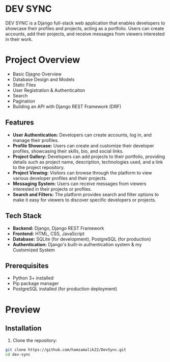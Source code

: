# DEV SYNC

DEV SYNC is a Django full-stack web application that enables developers to showcase their profiles and projects, acting as a portfolio. Users can create accounts, add their projects, and receive messages from viewers interested in their work.

# Project Overview
* Basic Djagno Overview
* Database Design and Models
* Static Files
* User Registration & Authenticaiton
* Search
* Pagination
* Building an API with Django REST Framework (DRF)

## Features

- **User Authentication:** Developers can create accounts, log in, and manage their profiles.
- **Profile Showcase:** Users can create and customize their developer profiles, showcasing their skills, bio, and social links.
- **Project Gallery:** Developers can add projects to their portfolio, providing details such as project name, description, technologies used, and a link to the project repository.
- **Project Viewing:** Visitors can browse through the platform to view various developer profiles and their projects.
- **Messaging System:** Users can receive messages from viewers interested in their projects or profiles.
- **Search and Filters:** The platform provides search and filter options to make it easy for viewers to discover specific developers or projects.

## Tech Stack

- **Backend:** Django, Django REST Framework
- **Frontend:** HTML, CSS, JavaScript 
- **Database:** SQLite (for development), PostgreSQL (for production)
- **Authentication:** Django's built-in authentication system & my Customized System

## Prerequisites

- Python 3+ installed
- Pip package manager
- PostgreSQL installed (for production deployment)


# Preview



## Installation

1. Clone the repository:

```bash
git clone https://github.com/hamzamalik22/DevSync.git
cd dev-sync
